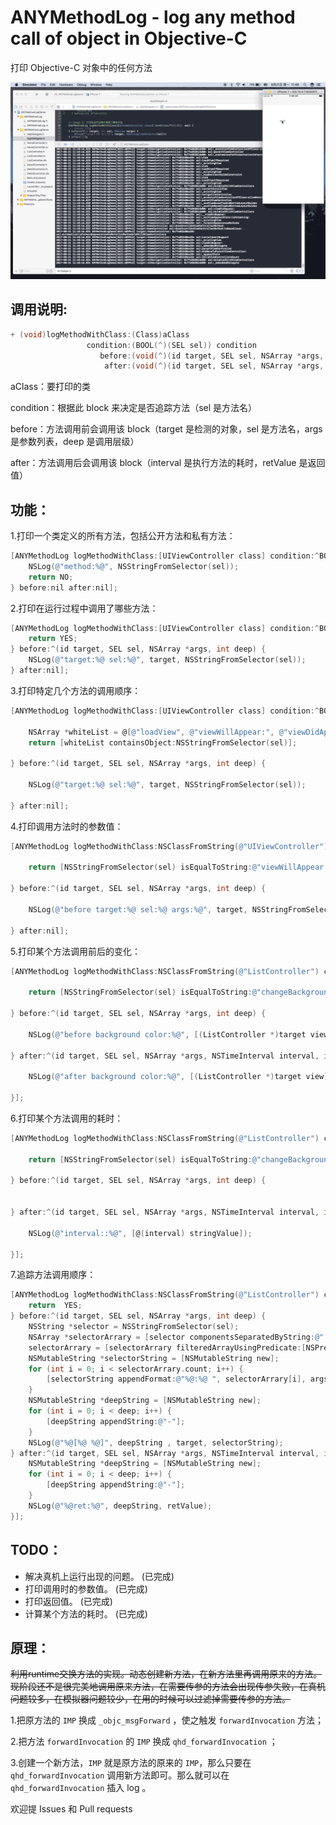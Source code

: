 # ANYMethodLog - log any method call of object in Objective-C  
  
打印 Objective-C 对象中的任何方法  

![running show](Documentation/Images/running_show.gif)
  
## 调用说明:  

```objective-c
+ (void)logMethodWithClass:(Class)aClass
                 condition:(BOOL(^)(SEL sel)) condition
                    before:(void(^)(id target, SEL sel, NSArray *args, int deep)) before
                     after:(void(^)(id target, SEL sel, NSArray *args, NSTimeInterval interval, int deep, id retValue)) after;
```

aClass：要打印的类

condition：根据此 block 来决定是否追踪方法（sel 是方法名）

before：方法调用前会调用该 block（target 是检测的对象，sel 是方法名，args 是参数列表，deep 是调用层级）

after：方法调用后会调用该 block（interval 是执行方法的耗时，retValue 是返回值）

## 功能：
1.打印一个类定义的所有方法，包括公开方法和私有方法：  

```objective-c
[ANYMethodLog logMethodWithClass:[UIViewController class] condition:^BOOL(SEL sel) {
    NSLog(@"method:%@", NSStringFromSelector(sel));
    return NO;
} before:nil after:nil];
```

2.打印在运行过程中调用了哪些方法：  

```objective-c
[ANYMethodLog logMethodWithClass:[UIViewController class] condition:^BOOL(SEL sel) {
    return YES;
} before:^(id target, SEL sel, NSArray *args, int deep) {
    NSLog(@"target:%@ sel:%@", target, NSStringFromSelector(sel));
} after:nil];
```

3.打印特定几个方法的调用顺序：  

```objective-c
[ANYMethodLog logMethodWithClass:[UIViewController class] condition:^BOOL(SEL sel) {
    
    NSArray *whiteList = @[@"loadView", @"viewWillAppear:", @"viewDidAppear:", @"viewWillDisappear:", @"viewDidDisappear:", @"viewWillLayoutSubviews", @"viewDidLayoutSubviews"];
    return [whiteList containsObject:NSStringFromSelector(sel)];
    
} before:^(id target, SEL sel, NSArray *args, int deep) {
    
    NSLog(@"target:%@ sel:%@", target, NSStringFromSelector(sel));
    
} after:nil];
```

4.打印调用方法时的参数值：  

```objective-c
[ANYMethodLog logMethodWithClass:NSClassFromString(@"UIViewController") condition:^BOOL(SEL sel) {
    
    return [NSStringFromSelector(sel) isEqualToString:@"viewWillAppear:"];

} before:^(id target, SEL sel, NSArray *args, int deep) {

    NSLog(@"before target:%@ sel:%@ args:%@", target, NSStringFromSelector(sel), args);

} after:nil];
```

5.打印某个方法调用前后的变化：  

```objective-c
[ANYMethodLog logMethodWithClass:NSClassFromString(@"ListController") condition:^BOOL(SEL sel) {

    return [NSStringFromSelector(sel) isEqualToString:@"changeBackground"];

} before:^(id target, SEL sel, NSArray *args, int deep) {

    NSLog(@"before background color:%@", [(ListController *)target view].backgroundColor);

} after:^(id target, SEL sel, NSArray *args, NSTimeInterval interval, int deep, id retValue) {
    
    NSLog(@"after background color:%@", [(ListController *)target view].backgroundColor);
    
}];
```

6.打印某个方法调用的耗时：  

```objective-c
[ANYMethodLog logMethodWithClass:NSClassFromString(@"ListController") condition:^BOOL(SEL sel) {
    
    return [NSStringFromSelector(sel) isEqualToString:@"changeBackground"];
    
} before:^(id target, SEL sel, NSArray *args, int deep) {
    
    
} after:^(id target, SEL sel, NSArray *args, NSTimeInterval interval, int deep, id retValue) {
    
    NSLog(@"interval::%@", [@(interval) stringValue]);
    
}];
```

7.追踪方法调用顺序： 

```objective-c
[ANYMethodLog logMethodWithClass:NSClassFromString(@"ListController") condition:^BOOL(SEL sel) {
    return  YES;
} before:^(id target, SEL sel, NSArray *args, int deep) {
    NSString *selector = NSStringFromSelector(sel);
    NSArray *selectorArrary = [selector componentsSeparatedByString:@":"];
    selectorArrary = [selectorArrary filteredArrayUsingPredicate:[NSPredicate predicateWithFormat:@"length > 0"]];
    NSMutableString *selectorString = [NSMutableString new];
    for (int i = 0; i < selectorArrary.count; i++) {
        [selectorString appendFormat:@"%@:%@ ", selectorArrary[i], args[i]];
    }
    NSMutableString *deepString = [NSMutableString new];
    for (int i = 0; i < deep; i++) {
        [deepString appendString:@"-"];
    }
    NSLog(@"%@[%@ %@]", deepString , target, selectorString);
} after:^(id target, SEL sel, NSArray *args, NSTimeInterval interval, int deep, id retValue) {
    NSMutableString *deepString = [NSMutableString new];
    for (int i = 0; i < deep; i++) {
        [deepString appendString:@"-"];
    }
    NSLog(@"%@ret:%@", deepString, retValue);
}];
```

## TODO：  

+ 解决真机上运行出现的问题。 (已完成)  
+ 打印调用时的参数值。 (已完成)  
+ 打印返回值。 (已完成)  
+ 计算某个方法的耗时。 (已完成)  

## 原理：  

<del>利用runtime交换方法的实现。动态创建新方法，在新方法里再调用原来的方法。现阶段还不是很完美地调用原来方法，在需要传参的方法会出现传参失败，在真机问题较多，在模拟器问题较少，在用的时候可以过滤掉需要传参的方法。</del>

1.把原方法的 `IMP` 换成 `_objc_msgForward` ，使之触发 `forwardInvocation` 方法；

2.把方法 `forwardInvocation` 的 `IMP` 换成 `qhd_forwardInvocation` ；

3.创建一个新方法，`IMP` 就是原方法的原来的 `IMP`，那么只要在 `qhd_forwardInvocation` 调用新方法即可。那么就可以在 `qhd_forwardInvocation` 插入 log 。

欢迎提 Issues 和 Pull requests

